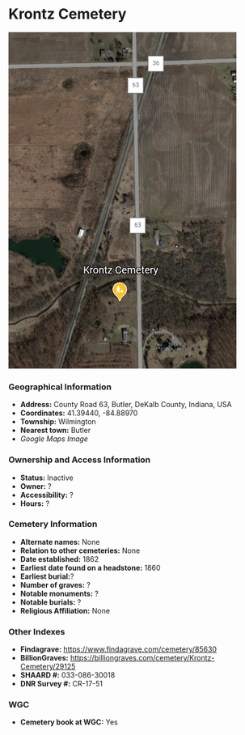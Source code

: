 # Krontz Cemetery

![Krontz Cemetery on Google Earth](https://github.com/FyoAtEPL/DeKalbCemeteries/blob/main/images/mapImages/KrontzEarth.png "Krontz Cemetery on Google Earth")

### Geographical Information
- **Address:** County Road 63, Butler, DeKalb County, Indiana, USA
- **Coordinates:** 41.39440, -84.88970
- **Township:** Wilmington
- **Nearest town:** Butler
- *Google Maps Image*

### Ownership and Access Information
- **Status:** Inactive
- **Owner:** ?
- **Accessibility:** ?
- **Hours:** ?

### Cemetery Information
- **Alternate names:** None
- **Relation to other cemeteries:** None
- **Date established:** 1862
- **Earliest date found on a headstone:** 1860
- **Earliest burial:**?
- **Number of graves:** ?
- **Notable monuments:** ?
- **Notable burials:** ?
- **Religious Affiliation:** None

### Other Indexes
- **Findagrave:** https://www.findagrave.com/cemetery/85630 
- **BillionGraves:** https://billiongraves.com/cemetery/Krontz-Cemetery/29125
- **SHAARD #:** 033-086-30018
- **DNR Survey #:** CR-17-51


### WGC
- **Cemetery book at WGC:** Yes
